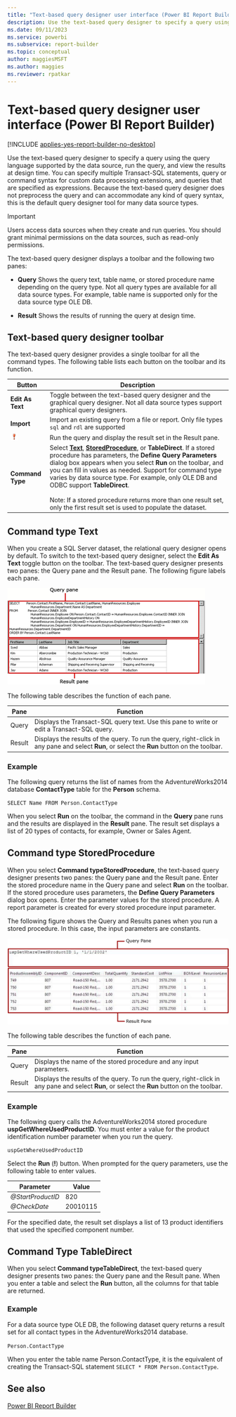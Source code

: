 ```yaml
---
title: "Text-based query designer user interface (Power BI Report Builder)"
description: Use the text-based query designer to specify a query using the query language supported by the data source, run the query, and view the results at design time. 
ms.date: 09/11/2023
ms.service: powerbi
ms.subservice: report-builder
ms.topic: conceptual
author: maggiesMSFT
ms.author: maggies
ms.reviewer: rpatkar
---
```

# Text-based query designer user interface (Power BI Report Builder)

[!INCLUDE [applies-yes-report-builder-no-desktop](../../includes/applies-yes-report-builder-no-desktop.md)]

  Use the text-based query designer to specify a query using the query language supported by the data source, run the query, and view the results at design time. You can specify multiple Transact-SQL statements, query or command syntax for custom data processing extensions, and queries that are specified as expressions. Because the text-based query designer does not preprocess the query and can accommodate any kind of query syntax, this is the default query designer tool for many data source types.  
  
> [!IMPORTANT]  
> Users access data sources when they create and run queries. You should grant minimal permissions on the data sources, such as read-only permissions.  
  
 The text-based query designer displays a toolbar and the following two panes:  
  
- **Query** Shows the query text, table name, or stored procedure name depending on the query type. Not all query types are available for all data source types. For example, table name is supported only for the data source type OLE DB.  
  
- **Result** Shows the results of running the query at design time.  
  
## Text-based query designer toolbar  
 The text-based query designer provides a single toolbar for all the command types. The following table lists each button on the toolbar and its function.  
  
|Button|Description|  
|------------|-----------------|  
|**Edit As Text**|Toggle between the text-based query designer and the graphical query designer. Not all data source types support graphical query designers.|  
|**Import**|Import an existing query from a file or report. Only file types `sql` and `rdl` are supported|  
|![Screenshot of Run the query icon.](../media/report-builder-data/run-query-icon.gif "Run the query.")|Run the query and display the result set in the Result pane.|  
|**Command Type**|Select **[Text](#command-type-text)**, **[StoredProcedure](#command-type-storedprocedure)**, or **TableDirect**. If a stored procedure has parameters, the **Define Query Parameters** dialog box appears when you select **Run** on the toolbar, and you can fill in values as needed. Support for command type varies by data source type. For example, only OLE DB and ODBC support **TableDirect**.<br /><br /> Note: If a stored procedure returns more than one result set, only the first result set is used to populate the dataset.|  
  
## Command type Text

 When you create a SQL Server dataset, the relational query designer opens by default. To switch to the text-based query designer, select the **Edit As Text** toggle button on the toolbar. The text-based query designer presents two panes: the Query pane and the Result pane. The following figure labels each pane.  
  
 ![Diagram of generic query designer, for relational data query.](../media/report-builder-data/query-pane-result-pane.gif)  
  
 The following table describes the function of each pane.  
  
|Pane|Function|  
|----------|--------------|  
|Query|Displays the Transact-SQL query text. Use this pane to write or edit a Transact-SQL query.|  
|Result|Displays the results of the query. To run the query, right-click in any pane and select **Run**, or select the **Run** button on the toolbar.|  
  
### Example

 The following query returns the list of names from the  AdventureWorks2014 database **ContactType** table for the **Person** schema.  
  
```  
SELECT Name FROM Person.ContactType  
```  
  
 When you select **Run** on the toolbar, the command in the **Query** pane runs and the results are displayed in the **Result** pane. The result set displays a list of 20 types of contacts, for example, Owner or Sales Agent.  
  
## Command type StoredProcedure

 When you select **Command typeStoredProcedure**, the text-based query designer presents two panes: the Query pane and the Result pane. Enter the stored procedure name in the Query pane and select **Run** on the toolbar. If the stored procedure uses parameters, the **Define Query Parameters** dialog box opens. Enter the parameter values for the stored procedure. A report parameter is created for every stored procedure input parameter.  
  
 The following figure shows the Query and Results panes when you run a stored procedure. In this case, the input parameters are constants.  
  
 ![Stored procedure in text-based query designer](../media/report-builder-data/text-based-query-designer.gif "Stored procedure in text-based query designer")  
  
 The following table describes the function of each pane.  
  
|Pane|Function|  
|----------|--------------|  
|Query|Displays the name of the stored procedure and any input parameters.|  
|Result|Displays the results of the query. To run the query, right-click in any pane and select **Run**, or select the **Run** button on the toolbar.|  
  
### Example

 The following query calls the AdventureWorks2014 stored procedure **uspGetWhereUsedProductID**. You must enter a value for the product identification number parameter when you run the query.  
  
```  
uspGetWhereUsedProductID  
```  
  
 Select the **Run** (**!**) button. When prompted for the query parameters, use the following table to enter values.  
  
|Parameter|Value|  
|-|-|  
|*\@StartProductID*|820|  
|*\@CheckDate*|20010115|  
  
 For the specified date, the result set displays a list of 13 product identifiers that used the specified component number.  
  
## Command Type TableDirect

 When you select **Command typeTableDirect**, the text-based query designer presents two panes: the Query pane and the Result pane. When you enter a table and select the **Run** button, all the columns for that table are returned.  
  
### Example

 For a data source type OLE DB, the following dataset query returns a result set for all contact types in the AdventureWorks2014 database.  
  
 `Person.ContactType`  
  
 When you enter the table name Person.ContactType, it is the equivalent of creating the Transact-SQL statement `SELECT * FROM Person.ContactType`.  
  
## See also

 [Power BI Report Builder](../report-builder-power-bi.md)  
